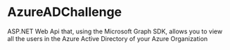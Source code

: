 # AzureADChallenge

ASP.NET Web Api that, using the Microsoft Graph SDK, allows you to view all the users in the Azure Active Directory of your Azure Organization
